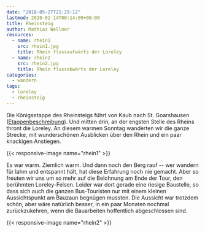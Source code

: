 ```yaml
---
date: "2018-05-27T21:29:12"
lastmod: 2020-02-14T00:14:09+00:00
title: Rheinsteig
author: Mathias Wellner
resources:
  - name: rhein1
    src: rhein1.jpg
    title: Rhein flussaufwärts der Loreley
  - name: rhein2
    src: rhein2.jpg
    title: Rhein flussabwärts der Loreley
categories:
  - wandern
tags:
  - loreley
  - rheinsteig
---
```


Die Königsetappe des Rheinsteigs führt von Kaub nach St. Goarshausen ([Etappenbeschreibung](https://www.tourenplaner-rheinland-pfalz.de/de/tour/praedikats-fernwanderweg/rheinsteig-07.-etappe-kaub--st.-goarshausen-sued-nord-/1537231/)). Und mitten drin, an der engsten Stelle des Rheins thront die Loreley. An diesem warmen Sonntag wanderten wir die ganze Strecke, mit wunderschönen Ausblicken über den Rhein und ein paar knackigen Anstiegen. 

<!--more-->

{{< responsive-image name="rhein1" >}}

Es war warm. Ziemlich warm. Und dann noch den Berg rauf -- wer wandern für lahm und entspannt hält, hat diese Erfahrung noch nie gemacht. Aber so freuten wir uns um so mehr auf die Belohnung am Ende der Tour, den berühmten Loreley-Felsen. Leider war dort gerade eine riesige Baustelle, so dass sich auch die ganzen Bus-Touristen nur mit einem kleinen Aussichtspunkt am Bauzaun begnügen mussten. Die Aussicht war trotzdem schön, aber wäre natürlich besser, in ein paar Monaten nochmal zurückzukehren, wenn die Bauarbeiten hoffentlich abgeschlossen sind. 

{{< responsive-image name="rhein2" >}}

